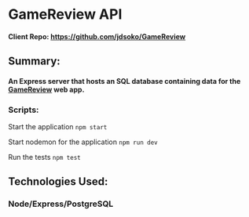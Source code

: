 # GameReview API

#### Client Repo: https://github.com/jdsoko/GameReview

## Summary:

#### An Express server that hosts an SQL database containing data for the [GameReview](https://gamereview.now.sh/) web app.




### Scripts:

Start the application `npm start`

Start nodemon for the application `npm run dev`

Run the tests `npm test`

## Technologies Used:

### Node/Express/PostgreSQL

